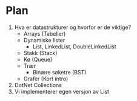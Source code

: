 # Plan

1. Hva er datastrukturer og hvorfor er de viktige?
   - Arrays (Tabeller)
   - Dynamiske lister
     - List, LinkedList, DoubleLinkedList
   - Stakk (Stack)
   - Kø (Queue)
   - Trær
     - Binære søketre (BST)
   - Grafer (Kort intro)
2. DotNet Collections
3. Vi implementerer egen versjon av List<T> 
